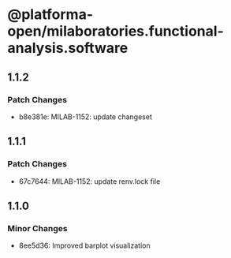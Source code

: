 # @platforma-open/milaboratories.functional-analysis.software

## 1.1.2

### Patch Changes

- b8e381e: MILAB-1152: update changeset

## 1.1.1

### Patch Changes

- 67c7644: MILAB-1152: update renv.lock file

## 1.1.0

### Minor Changes

- 8ee5d36: Improved barplot visualization
